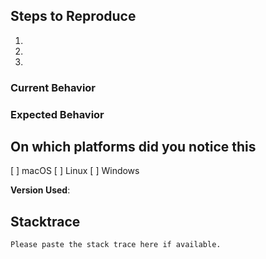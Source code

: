 <!--
If you are new to the project get yourself familiar with http://mono-project.com/community/bugs/make-a-good-bug-report before filling the issue
-->

## Steps to Reproduce

1. 
2. 
3. 

<!--
You may drag & drop the attachment (repro code/solution, screenshot, etc.) onto the issue.
-->

### Current Behavior

<!--
What is the current behavior?
-->

### Expected Behavior

<!--
Please describe the behavior you are expecting
-->

## On which platforms did you notice this

[ ] macOS
[ ] Linux
[ ] Windows

**Version Used**:

<!--
You can use `mono --version` or About dialog to obtain this information.
-->

## Stacktrace

```
Please paste the stack trace here if available.
```

<!--
You can join us at https://gitter.im/mono/mono to discuss your reported issue
-->
